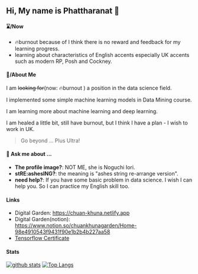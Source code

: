 ## Hi, My name is Phattharanat 👋

#### ⌛/Now

- 🔥burnout because of I think there is no reward and feedback for my learning progress.
- learning about characteristics of English accents especially UK accents such as modern RP, Posh and Cockney.  

#### 🍵/About Me 

I am ~~looking for~~(now: 🔥burnout ) a position in the data science field.

I implemented some simple machine learning models in Data Mining course.

I am learning more about machine learning and deep learning.

I am healed a little bit, still have burnout, but I think I have a plan - I wish to work in UK.

> Go beyond ... Plus Ultra!


#### 💬 Ask me about ...

- **The profile image?**: NOT ME, she is Noguchi Iori.
- **stRE:ashesING?**: the meaning is "ashes string re-arrange version".
- **need help?**: If you have some basic problem in data science. I wish I can help you. So I can practice my English skill too.


#### Links
- Digital Garden: https://chuan-khuna.netlify.app
- Digital Garden(notion): https://www.notion.so/chuankhunagarden/Home-98e4910543f9431f90e1b2b4b227aa58
- [Tensorflow Certificate](https://www.credential.net/425e55ab-ed24-446a-a8bc-2c5b80622af2#gs.uidr12)

#### Stats

[![github stats](https://github-readme-stats-chuan-khuna.vercel.app/api?username=chuan-khuna&theme=algolia&count_private=true)](https://github-readme-stats-chuan-khuna.vercel.app/api?username=chuan-khuna&theme=algolia&count_private=true)
[![Top Langs](https://github-readme-stats-chuan-khuna.vercel.app/api/top-langs/?username=chuan-khuna&langs_count=8&layout=compact&theme=algolia&card_width=445&hide=html,css,javascript)](https://github-readme-stats-chuan-khuna.vercel.app/api/top-langs/?username=chuan-khuna&langs_count=8&layout=compact&theme=algolia&card_width=445&hide=html,css,javascript)


<!--

#### 🌱 I’m currently learning/Interested field ...

- Learning English for TOELF ITP examination
- Neural Style Transfer
- NLP
- GAN


**chuan-khuna/chuan-khuna** is a ✨ _special_ ✨ repository because its `README.md` (this file) appears on your GitHub profile.

Here are some ideas to get you started:

- 🔭 I’m currently working on ...
- 🌱 I’m currently learning ...
- 👯 I’m looking to collaborate on ...
- 🤔 I’m looking for help with ...
- 💬 Ask me about ...
- 📫 How to reach me: ...
- 😄 Pronouns: ...
- ⚡ Fun fact: ...
-->
